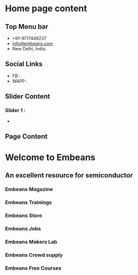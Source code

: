 
# Home page content

## Top Menu bar
* +91-9717449237 
* info@embeans.com
* New Delhi, India.

## Social Links
* FB : 
* WAPP :

## Slider Content

### Slider 1 :
  * 
  
  
## Page Content

# Welcome to Embeans
## An excellent resource for semiconductor 

### Embeans Magazine


### Embeans Trainings

### Embeans Store

### Embeans Jobs

### Embeans Makers Lab

### Embeans Crowd supply

### Embeans Free Courses



